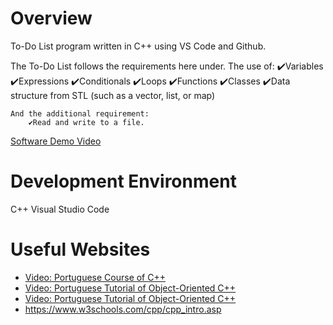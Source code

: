# Overview

To-Do List program written in C++ using VS Code and Github.

The To-Do List follows the requirements here under.
    The use of:
        ✔️Variables
        ✔️Expressions
        ✔️Conditionals
        ✔️Loops
        ✔️Functions
        ✔️Classes
        ✔️Data structure from STL (such as a vector, list, or map)

    And the additional requirement:
        ✔️Read and write to a file.

[Software Demo Video](https://youtu.be/g3eq3N3NeYM)

# Development Environment

C++
Visual Studio Code

# Useful Websites

* [Video: Portuguese Course of C++](https://www.youtube.com/playlist?list=PL8iN9FQ7_jt6IIWbhzeALg8CHiSdYjPW_)
* [Video: Portuguese Tutorial of Object-Oriented C++ ](https://www.youtube.com/watch?v=jrhofSNMalY)
* [Video: Portuguese Tutorial of Object-Oriented C++ ](https://www.youtube.com/watch?v=o1V4kD5o5rw)
* https://www.w3schools.com/cpp/cpp_intro.asp   
